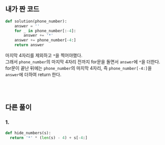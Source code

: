 ## 내가 짠 코드
```python
def solution(phone_number):
    answer = ''
    for _ in phone_number[:-4]:
        answer += '*'
    answer += phone_number[-4:]
    return answer
```

마지막 4자리를 제외하고 `*`을 찍어야했다.<br>
그래서 `phone_number`의 마지막 4자리 전까지 for문을 돌면서 `answer`에 `*`을 더한다.<br>
for문이 끝난 뒤에는 `phone_number`의 마지막 4자리, 즉 `phone_number[-4:]`을 `answer`에 더하여 return 한다.

<br><br>

## 다른 풀이
### 1.
```python
def hide_numbers(s):
  return '*' * (len(s) - 4) + s[-4:]
```

<br><br>
